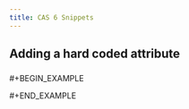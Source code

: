 ```yaml
---
title: CAS 6 Snippets
---
```


## Adding a hard coded attribute
### 
#+BEGIN_EXAMPLE

#+END_EXAMPLE
